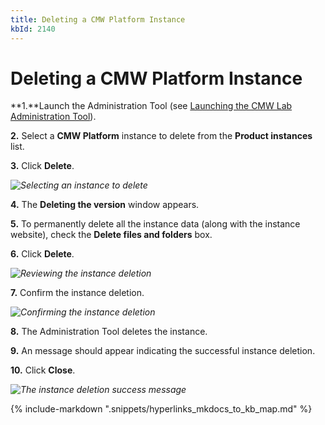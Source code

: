 ```yaml
---
title: Deleting a CMW Platform Instance
kbId: 2140
---
```



# Deleting a CMW Platform Instance

**1.**Launch the Administration Tool (see [Launching the CMW Lab Administration Tool](https://kb.cmwlab.com/article.php?id=2132)).

**2.** Select a **CMW Platform** instance to delete from the **Product instances** list.

**3.** Click **Delete**.

_![Selecting an instance to delete](https://kb.cmwlab.com/assets/img_6425a47365df3.png)_

**4.** The **Deleting the version** window appears.

**5.** To permanently delete all the instance data (along with the instance website), check the **Delete files and folders** box.

**6.** Click **Delete**.

_![Reviewing the instance deletion](https://kb.cmwlab.com/assets/img_6425a5ba84f5d.png)_

**7.** Confirm the instance deletion.

_![Confirming the instance deletion](https://kb.cmwlab.com/assets/img_6425a4ca94d66.png)_

**8.** The Administration Tool deletes the instance.

**9.** An message should appear indicating the successful instance deletion.

**10.** Click **Close**.

_![The instance deletion success message](https://kb.cmwlab.com/assets/img_6425a69582730.png)_

{% include-markdown ".snippets/hyperlinks_mkdocs_to_kb_map.md" %}

